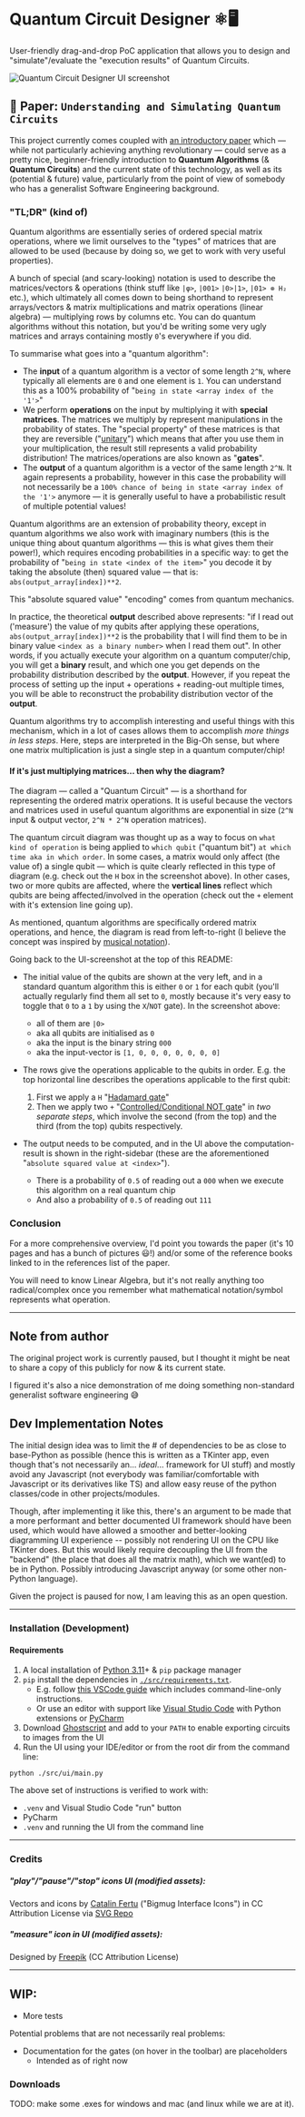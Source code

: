 # Quantum Circuit Designer ⚛️🖥️

User-friendly drag-and-drop PoC application that allows you to design and "simulate"/evaluate the "execution results" of Quantum Circuits.


![Quantum Circuit Designer UI screenshot](./assets/screenshot_09_04_2024.png)


## 📄 Paper: `Understanding and Simulating Quantum Circuits`
This project currently comes coupled with [an introductory paper](./doc/Understanding_and_Simulating_Quantum_Circuits.pdf) which — while not particularly achieving anything revolutionary — could serve as a pretty nice, beginner-friendly introduction to **Quantum Algorithms** (& **Quantum Circuits**) and the current state of this technology, as well as its (potential & future) value, particularly from the point of view of somebody who has a generalist Software Engineering background.

### "TL;DR" (kind of)
Quantum algorithms are essentially series of ordered special matrix operations, where we limit ourselves to the "types" of matrices that are allowed to be used (because by doing so, we get to work with very useful properties).

A bunch of special (and scary-looking) notation is used to describe the matrices/vectors & operations (think stuff like `|φ>`, `|001>` `|0>|1>`, `|01> ⊗ H₂` etc.), which ultimately all comes down to being shorthand to represent arrays/vectors & matrix multiplications and matrix operations (linear algebra) — multiplying rows by columns etc. You can do quantum algorithms without this notation, but you'd be writing some very ugly matrices and arrays containing mostly `0`'s everywhere if you did.

To summarise what goes into a "quantum algorithm":


- The **input** of a quantum algorithm is a vector of some length `2^N`, where typically all elements are `0` and one element is `1`. You can understand this as a 100% probability of "`being in state <array index of the '1'>`"
- We perform **operations** on the input by multiplying it with **special matrices**. The matrices we multiply by represent manipulations in the probability of states. The "special property" of these matrices is that they are reversible ("[unitary](https://en.wikipedia.org/wiki/Unitary_matrix)") which means that after you use them in your multiplication, the result still represents a valid probability distribution! The matrices/operations are also known as "**gates**".
- The **output** of a quantum algorithm is a vector of the same length `2^N`. It again represents a probability, however in this case the probability will not necessarily be a `100% chance of being in state <array index of the '1'>` anymore — it is generally useful to have a probabilistic result of multiple potential values!

Quantum algorithms are an extension of probability theory, except in quantum algorithms we also work with imaginary numbers (this is the unique thing about quantum algorithms — this is what gives them their power!), which requires encoding probabilities in a specific way: to get the probability of "`being in state <index of the item>`" you decode it by taking the absolute (then) squared value — that is: `abs(output_array[index])**2`.

This "absolute squared value" "encoding" comes from quantum mechanics.

In practice, the theoretical **output** described above represents: "if I read out ('measure') the value of my qubits after applying these operations, `abs(output_array[index])**2` is the probability that I will find them to be in binary value `<index as a binary number>` when I read them out".
In other words, if you actually execute your algorithm on a quantum computer/chip, you will get a **binary** result, and which one you get depends on the probability distribution described by the **output**. However, if you repeat the process of setting up the input + operations + reading-out multiple times, you will be able to reconstruct the probability distribution vector of the **output**.


Quantum algorithms try to accomplish interesting and useful things with this mechanism, which in a lot of cases allows them to accomplish *more things in less steps*. Here, steps are interpreted in the Big-Oh sense, but where one matrix multiplication is just a single step in a quantum computer/chip!


#### If it's just multiplying matrices... then why the diagram?

The diagram — called a "Quantum Circuit" — is a shorthand for representing the ordered matrix operations. It is useful because the vectors and matrices used in useful quantum algorithms are exponential in size (`2^N` input & output vector, `2^N * 2^N` operation matrices).

The quantum circuit diagram was thought up as a way to focus on `what kind of operation` is being applied to `which qubit` ("quantum bit") `at which time aka in which order`. In some cases, a matrix would only affect (the value of) a single qubit — which is quite clearly reflected in this type of diagram (e.g. check out the `H` box in the screenshot above). In other cases, two or more qubits are affected, where the **vertical lines** reflect which qubits are being affected/involved in the operation (check out the `+` element with it's extension line going up).

As mentioned, quantum algorithms are specifically ordered matrix operations, and hence, the diagram is read from left-to-right (I believe the concept was inspired by [musical notation](https://en.wikipedia.org/wiki/Musical_notation)).

Going back to the UI-screenshot at the top of this README:

- The initial value of the qubits are shown at the very left, and in a standard quantum algorithm this is either `0` or `1` for each qubit (you'll actually regularly find them all set to `0`, mostly because it's very easy to toggle that `0` to a `1` by using the `X`/`NOT` gate).
    In the screenshot above:
    - all of them are `|0>`
    - aka all qubits are initialised as `0`
    - aka the input is the binary string `000`
    - aka the input-vector is `[1, 0, 0, 0, 0, 0, 0, 0]`

- The rows give the operations applicable to the qubits in order. E.g. the top horizontal line describes the operations applicable to the first qubit:
    1. First we apply a `H` "[Hadamard gate](https://en.wikipedia.org/wiki/Hadamard_matrix)"
    2. Then we apply two `+` "[Controlled/Conditional NOT gate](https://en.wikipedia.org/wiki/Controlled_NOT_gate)" in *two separate steps*, which involve the second (from the top) and the third (from the top) qubits respectively.
- The output needs to be computed, and in the UI above the computation-result is shown in the right-sidebar (these are the aforementioned "`absolute squared value at <index>`").
    - There is a probability of `0.5` of reading out a `000` when we execute this algorithm on a real quantum chip
    - And also a probability of `0.5` of reading out `111`

### Conclusion

For a more comprehensive overview, I'd point you towards the paper (it's 10 pages and has a bunch of pictures 😃!) and/or some of the reference books linked to in the references list of the paper.

You will need to know Linear Algebra, but it's not really anything too radical/complex once you remember what mathematical notation/symbol represents what operation.

----------------

## Note from author

The original project work is currently paused, but I thought it might be neat to share a copy of this publicly for now & its current state.

I figured it's also a nice demonstration of me doing something non-standard generalist software engineering 😅

## Dev Implementation Notes


The initial design idea was to limit the # of dependencies to be as close to base-Python as possible (hence this is written as a TKinter app, even though that's not necessarily an... _ideal_... framework for UI stuff) and mostly avoid any Javascript (not everybody was familiar/comfortable with Javascript or its derivatives like TS) and allow easy reuse of the python classes/code in other projects/modules.

Though, after implementing it like this, there's an argument to be made that a more performant and better documented UI framework should have been used, which would have allowed a smoother and better-looking diagramming UI experience -- possibly not rendering UI on the CPU like TKinter does. But this would likely require decoupling the UI from the "backend" (the place that does all the matrix math), which we want(ed) to be in Python. Possibly introducing Javascript anyway (or some other non-Python language).

Given the project is paused for now, I am leaving this as an open question.


-----------------------------

### Installation (Development)

#### Requirements
1. A local installation of [Python 3.11](https://www.python.org/downloads/)+ & `pip` package manager
2. `pip` install the dependencies in [`./src/requirements.txt`](./src/requirements.txt).
    - E.g. follow [this VSCode guide](https://code.visualstudio.com/docs/python/environments#_create-a-virtual-environment-in-the-terminal) which includes command-line-only instructions.
    - Or use an editor with support like [Visual Studio Code](https://code.visualstudio.com/Download) with Python extensions or [PyCharm](https://www.jetbrains.com/pycharm/)
3. Download [Ghostscript](https://ghostscript.com/releases/gsdnld.html) and add to your `PATH` to enable exporting circuits to images from the UI
4. Run the UI using your IDE/editor or from the root dir from the command line:
```shell
python ./src/ui/main.py
```

The above set of instructions is verified to work with:
- `.venv` and Visual Studio Code "run" button
- PyCharm
- `.venv` and running the UI from the command line

-----------------

### Credits

##### "play"/"pause"/"stop" icons UI (modified assets):
Vectors and icons by [Catalin Fertu](https://dribbble.com/catalinfertu?ref=svgrepo.com) ("Bigmug Interface Icons") in CC Attribution License via [SVG Repo](https://www.svgrepo.com/)

##### "measure" icon in UI (modified assets):
Designed by [Freepik](www.freepik.com) (CC Attribution License)

-----------------

## WIP:


- More tests

Potential problems that are not necessarily real problems:

- Documentation for the gates (on hover in the toolbar) are placeholders
  - Intended as of right now

### Downloads

TODO: make some .exes for windows and mac (and linux while we are at it).